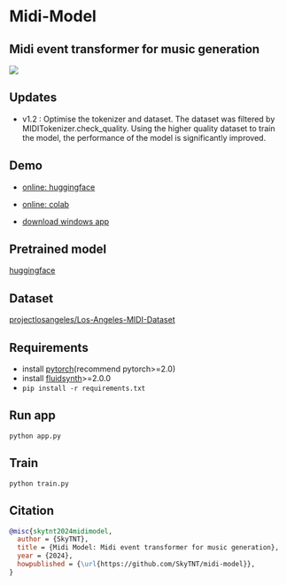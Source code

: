 # Midi-Model

## Midi event transformer for music generation

![](./banner.png)

## Updates

- v1.2 : Optimise the tokenizer and dataset. The dataset was filtered by MIDITokenizer.check_quality. Using the higher quality dataset to train the model, the performance of the model is significantly improved.

## Demo

- [online: huggingface](https://huggingface.co/spaces/skytnt/midi-composer)

- [online: colab](https://colab.research.google.com/github/SkyTNT/midi-model/blob/main/demo.ipynb)

- [download windows app](https://github.com/SkyTNT/midi-model/releases)

## Pretrained model

[huggingface](https://huggingface.co/skytnt/midi-model/blob/main/model.ckpt)

## Dataset

[projectlosangeles/Los-Angeles-MIDI-Dataset](https://huggingface.co/datasets/projectlosangeles/Los-Angeles-MIDI-Dataset)

## Requirements

- install [pytorch](https://pytorch.org/)(recommend pytorch>=2.0)
- install [fluidsynth](https://www.fluidsynth.org/)>=2.0.0
- `pip install -r requirements.txt`

## Run app

`python app.py`

## Train 

`python train.py`
 
## Citation

```bibtex
@misc{skytnt2024midimodel,
  author = {SkyTNT},
  title = {Midi Model: Midi event transformer for music generation},
  year = {2024},
  howpublished = {\url{https://github.com/SkyTNT/midi-model}},
}
